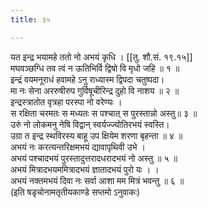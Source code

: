 ```yaml
---
title: ३५

---
```

यत इन्द्र भयामहे ततो नो अभयं कृधि । [[तु. शौ.सं. १९.१५]]  
मघवञ्छग्धि तव त्वं न ऊतिभिर्वि द्विषो वि मृधो जहि ॥ १ ॥  
इन्द्रं वयमनूराधं हवामहे ऽनु राध्यास्म द्विपदा चतुष्पदा।  
मा नः सेना अररुषीरुप गुर्विषूचीरिन्द्र दुहो वि नाशय ॥ २ ॥  
इन्द्रस्त्रातोत वृत्रहा परस्पा नो वरेण्यः ।  
स रक्षिता चरमतः स मध्यतः स पश्चात् स पुरस्तान्नो अस्तु॥ ३ ॥  
उरुं नो लोकमनु नेषि विद्वान् स्वर्यज्ज्योतिरभयं स्वस्ति।  
उग्रा त इन्द्र स्थविरस्य बाहू उप क्षियेम शरणा बृहन्ता ॥ ४ ॥  
अभयं नः करत्यन्तरिक्षमभयं द्यावापृथिवी उभे ।  
अभयं पश्चादभयं पुरस्तादुत्तरादधरादभयं नो अस्तु ॥ ५ ॥  
अभयं मित्रादभयममित्रादभयं ज्ञातादभयं पुरो यः । ।  
अभयं नक्तमभयं दिवा नः सर्वा आशा मम मित्रं भवन्तु ॥ ६ ॥  
(इति षडृचोनामतृतीयकाण्डे सप्तमो ऽनुवाकः)  
  